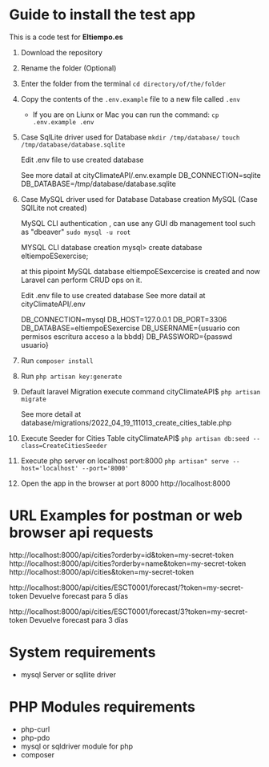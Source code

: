 # Guide to install the test app

This is a code test for  **Eltiempo.es**

1. Download the repository
2. Rename the folder (Optional)
3. Enter the folder from the terminal `cd directory/of/the/folder`
4. Copy the contents of the `.env.example` file to a new file called `.env`
    * If you are on Liunx or Mac you can run the command: `cp .env.example .env`

5. Case SqlLite driver used for Database 
    `mkdir /tmp/database/`
    `touch /tmp/database/database.sqlite`
    
    Edit .env file to use created database
    
    See more datail at cityClimateAPI/.env.example
    DB_CONNECTION=sqlite
    DB_DATABASE=/tmp/database/database.sqlite


6. Case MySQL driver used for Database 
    Database creation MySQL (Case SQlLite not created)
   
    MySQL CLI authentication , can use any GUI db management tool such as "dbeaver"
    `sudo mysql -u root `

    MYSQL CLI database creation
    mysql> create database eltiempoESexercise;

    at this pipoint MySQL database eltiempoESexcercise is created and now Laravel can perform CRUD ops on it.

    Edit .env file to use created database
    See more datail at cityClimateAPI/.env

    DB_CONNECTION=mysql
    DB_HOST=127.0.0.1
    DB_PORT=3306
    DB_DATABASE=eltiempoESexercise
    DB_USERNAME={usuario con permisos escritura acceso a la bbdd}
    DB_PASSWORD={passwd usuario}


8. Run `composer install`
9. Run `php artisan key:generate`

10. Default laravel Migration execute command
    cityClimateAPI$ `php artisan migrate`

    See more detail at database/migrations/2022_04_19_111013_create_cities_table.php

11. Execute Seeder for Cities Table
    cityClimateAPI$ `php artisan db:seed --class=CreateCitiesSeeder`
12. Execute php server on localhost port:8000
    `php artisan" serve --host='localhost' --port='8000'`

  
13. Open the app in the browser at port 8000 http://localhost:8000

# URL Examples for postman or web browser api requests

http://localhost:8000/api/cities?orderby=id&token=my-secret-token
http://localhost:8000/api/cities?orderby=name&token=my-secret-token
http://localhost:8000/api/cities&token=my-secret-token

http://localhost:8000/api/cities/ESCT0001/forecast/?token=my-secret-token 
Devuelve forecast para 5 días

http://localhost:8000/api/cities/ESCT0001/forecast/3?token=my-secret-token
Devuelve forecast para 3 días 



# System requirements
*  mysql Server or sqllite driver
# PHP Modules requirements
   * php-curl
   * php-pdo
   * mysql or sqldriver module for php
   * composer 
    
   
   